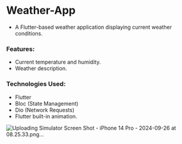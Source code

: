 # Weather-App


 - A Flutter-based weather application displaying current weather conditions.

### Features:

 - Current temperature and humidity. 
 - Weather description.

### Technologies Used:

 - Flutter 
 - Bloc (State Management)
 - Dio (Network Requests)
 - Flutter built-in animation.

![Uploading Simulator Screen Shot - iPhone 14 Pro - 2024-09-26 at 08.25.33.png…]()

